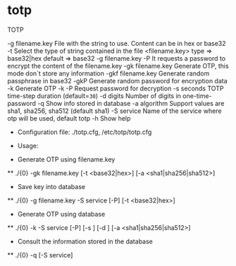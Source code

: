 # totp
TOTP

-g filename.key      File with the string to use. Content can be in hex or base32
-t <type>            Select the type of string contained in the file <filename.key>
                       type    => base32|hex
                       default => base32
-g filename.key -P   It requests a password to encrypt the content of the filename.key
-gk filename.key     Generate OTP, this mode don´t store any information
-gkf filename.key    Generate random passphrase in base32
-gkP                 Generate random password for encryption data
-k                   Generate OTP
-k -P                Request password for decryption
-s seconds           TOTP time-step duration (default=`30`)
-d digits            Number of digits in one-time-password
-q                   Show info stored in database
-a algorithm         Support values are sha1, sha256, sha512 (default sha1)
-S service           Name of the service where otp will be used, default totp
-h                   Show help

* Configuration file: ./totp.cfg, /etc/totp/totp.cfg

* Usage:

*   Generate OTP using filename.key

** ./{0} -gk filename.key [-t <base32|hex>] [-a <sha1|sha256|sha512>]

*   Save key into database

** ./{0} -g filename.key -S service [-P] [-t <base32|hex>]

*   Generate OTP using database

** ./{0} -k -S service [-P] [-s <seconds>] [-d <digits>] [-a <sha1|sha256|sha512>]

*   Consult the information stored in the database

** ./{0} -q [-S service]
